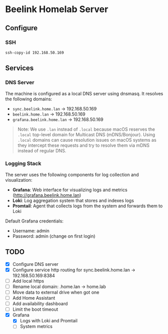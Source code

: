 # Beelink Homelab Server

## Configure

### SSH

```console
ssh-copy-id 192.168.50.169
```

## Services

### DNS Server

The machine is configured as a local DNS server using dnsmasq. It resolves the following domains:

- `sync.beelink.home.lan` → 192.168.50.169
- `beelink.home.lan` → 192.168.50.169
- `grafana.beelink.home.lan` → 192.168.50.169

> Note: We use `.lan` instead of `.local` because macOS reserves the `.local` top-level domain for Multicast DNS (mDNS/Bonjour). Using `.local` domains can cause resolution issues on macOS systems as they intercept these requests and try to resolve them via mDNS instead of regular DNS.

### Logging Stack

The server uses the following components for log collection and visualization:

- **Grafana**: Web interface for visualizing logs and metrics (http://grafana.beelink.home.lan)
- **Loki**: Log aggregation system that stores and indexes logs
- **Promtail**: Agent that collects logs from the system and forwards them to Loki

Default Grafana credentials:
- Username: admin
- Password: admin (change on first login)

## TODO

- [x] Configure DNS server
- [x] Configure service http routing for sync.beelink.home.lan -> 192.168.50.169:8384
- [ ] Add local https
- [ ] Rename local domain: .home.lan -> home.lab
- [ ] Move data to external drive when got one
- [ ] Add Home Assistant
- [ ] Add availability dashboard
- [ ] Limit the boot timeout
- [x] Grafana
  - [x] Logs with Loki and Promtail
  - [ ] System metrics
